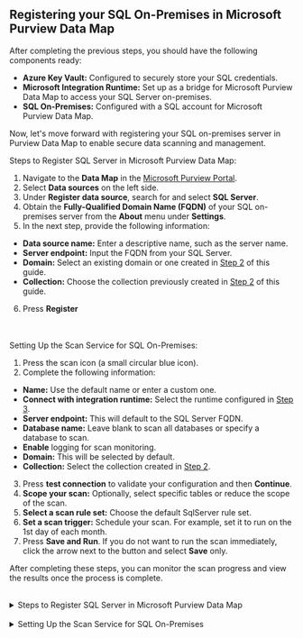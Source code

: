 ## Registering your SQL On-Premises in Microsoft Purview Data Map

After completing the previous steps, you should have the following components ready:
- **Azure Key Vault:** Configured to securely store your SQL credentials.
- **Microsoft Integration Runtime:** Set up as a bridge for Microsoft Purview Data Map to access your SQL Server on-premises.
- **SQL On-Premises:** Configured with a SQL account for Microsoft Purview Data Map.

Now, let's move forward with registering your SQL on-premises server in Purview Data Map to enable secure data scanning and management.

Steps to Register SQL Server in Microsoft Purview Data Map:
1. Navigate to the **Data Map** in the  [Microsoft Purview Portal](https://purview.microsoft.com).
2. Select **Data sources** on the left side.
3. Under **Register data source**, search for and select **SQL Server**.
4. Obtain the **Fully-Qualified Domain Name (FQDN)** of your SQL on-premises server from the **About** menu under **Settings**.
5. In the next step, provide the following information:
  - **Data source name:** Enter a descriptive name, such as the server name.
  - **Server endpoint:** Input the FQDN from your SQL Server.
  - **Domain:** Select an existing domain or one created in [Step 2](02%20-%20PurviewPortalConfiguration.md) of this guide.
  - **Collection:** Choose the collection previously created in [Step 2](02%20-%20PurviewPortalConfiguration.md) of this guide.
6. Press **Register**

<br><br>
Setting Up the Scan Service for SQL On-Premises:
1. Press the scan icon (a small circular blue icon).
2. Complete the following information:
  - **Name:** Use the default name or enter a custom one.
  - **Connect with integration runtime:** Select the runtime configured in [Step 3](03b%20-%20IntegrationRuntime.md).
  - **Server endpoint:** This will default to the SQL Server FQDN.
  - **Database name:** Leave blank to scan all databases or specify a database to scan.
  - **Enable** logging for scan monitoring.
  - **Domain:** This will be selected by default.
  - **Collection:** Select the collection created in [Step 2](02%20-%20PurviewPortalConfiguration.md).
3. Press **test connection** to validate your configuration and then **Continue**.
4. **Scope your scan:** Optionally, select specific tables or reduce the scope of the scan.
5. **Select a scan rule set:** Choose the default SqlServer rule set.
6. **Set a scan trigger:** Schedule your scan. For example, set it to run on the 1st day of each month.
7. Press **Save and Run**. If you do not want to run the scan immediately, click the arrow next to the button and select **Save** only.

After completing these steps, you can monitor the scan progress and view the results once the process is complete.

<br>
<details>
<summary>Steps to Register SQL Server in Microsoft Purview Data Map</summary>

![image](https://github.com/user-attachments/assets/d2095ec5-8238-4fed-9599-a382c8c7ab57)

![image](https://github.com/user-attachments/assets/89f4d9c7-f161-4c35-a24f-761b1a86874b)

![image](https://github.com/user-attachments/assets/2ebb8c52-832e-4fd4-bdc0-cd76c1b6691f)

![image](https://github.com/user-attachments/assets/02c016fa-3f1e-4c65-a8e2-171d9dd2b3c9)

![image](https://github.com/user-attachments/assets/dc4f59de-cd01-4183-afcb-46249fccfa04)

</details>
<br>

<details>
<summary>Setting Up the Scan Service for SQL On-Premises</summary>

![image](https://github.com/user-attachments/assets/9763a1cd-e1ad-44e5-946f-4a93845f7e90)

![image](https://github.com/user-attachments/assets/28f82076-fe00-46d5-93df-9e9fd0218de4)

![image](https://github.com/user-attachments/assets/ec576202-975f-4dc2-9076-f06b67816b42)

![image](https://github.com/user-attachments/assets/169000c1-0970-4176-afc6-e81c9c37afec)

![image](https://github.com/user-attachments/assets/1e5cd23f-88ed-42a6-bb26-f2f5baad7c9e)

![image](https://github.com/user-attachments/assets/13cc739c-5858-4c0f-a60a-76f9bc688ef0)

![image](https://github.com/user-attachments/assets/28c8f447-94cf-4504-a6e1-bd561a1ac34c)

![image](https://github.com/user-attachments/assets/cfc658dd-f6c2-403a-889c-11a5fdedb5e7)

![image](https://github.com/user-attachments/assets/845674de-d21d-4983-b142-e5fef4394c9c)

</details>
<br>
<br>
